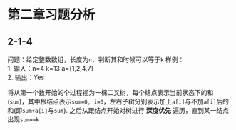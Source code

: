 # 第二章习题分析
## 2-1-4

问题：给定整数数组，长度为`n`，判断其和时候可以等于`k`
样例：<br>
    1. 输入：n=4 k=13 a={1,2,4,7}<br>
    2. 输出：Yes<br>

将从第一个数开始的个过程视为一棵二叉树，每个结点表示当前状态下的和(`sum`)，其中根结点表示`sum=0, i=0`，左右子树分别表示加上`a[i]`与不加`a[i]`后的和(即`sum+a[i]`与`sum`). 之后从跟结点开始对树进行 __深度优先__ 遍历，直到某一结点出现`sum==k`